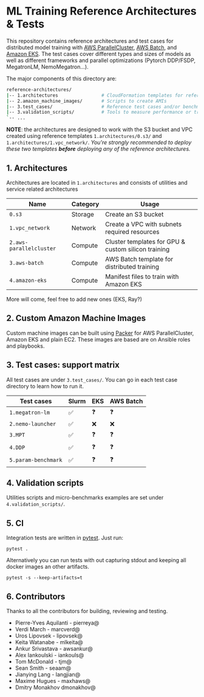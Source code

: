 # ML Training Reference Architectures & Tests <!-- omit from toc -->

This repository contains reference architectures and test cases for distributed model training with [AWS ParallelCluster](https://docs.aws.amazon.com/parallelcluster/latest/ug/what-is-aws-parallelcluster.html), [AWS Batch](https://docs.aws.amazon.com/batch/latest/userguide/what-is-batch.html), and [Amazon EKS](https://docs.aws.amazon.com/eks/latest/userguide/getting-started-console.html). The test cases cover different types and sizes of models as well as different frameworks and parallel optimizations (Pytorch DDP/FSDP, MegatronLM, NemoMegatron...).

The major components of this directory are:

```bash
reference-architectures/
|-- 1.architectures                # CloudFormation templates for reference arch
|-- 2.amazon_machine_images/       # Scripts to create AMIs
|-- 3.test_cases/                  # Reference test cases and/or benchmark scripts
|-- 3.validation_scripts/          # Tools to measure performance or troubleshoot
`-- ...
```

**NOTE**: the architectures are designed to work with the S3 bucket and VPC created using reference templates `1.architectures/0.s3/` and `1.architectures/1.vpc_network/`. _You're strongly recommended to deploy these two templates **before** deploying any of the reference architectures._

## 1. Architectures

Architectures are located in `1.architectures` and consists of utilities and service related architectures

| Name                    | Category | Usage                                               |
| ----------------------- | -------- | --------------------------------------------------- |
| `0.s3`                  | Storage  | Create an S3 bucket                                 |
| `1.vpc_network`         | Network  | Create a VPC with subnets required resources        |
| `2.aws-parallelcluster` | Compute  | Cluster templates for GPU & custom silicon training |
| `3.aws-batch`           | Compute  | AWS Batch template for distributed training         |
| `4.amazon-eks`          | Compute  | Manifest files to train with Amazon EKS         |

More will come, feel free to add new ones (EKS, Ray?)

## 2. Custom Amazon Machine Images

Custom machine images can be built using [Packer](www.packer.io) for AWS ParallelCluster, Amazon EKS and plain EC2. These images are based are on Ansible roles and playbooks.

## 3. Test cases: support matrix

All test cases are under `3.test_cases/`. You can go in each test case directory to learn how to run it.

| Test cases          | Slurm | EKS | AWS Batch  |
| ------------------- | ----- | --- | ---------- |
| `1.megatron-lm`     | ✅    | ❓  | ❓         |
| `2.nemo-launcher`   | ✅    | ❌  | ❌         |
| `3.MPT`             | ✅    | ❓  | ❓         |
| `4.DDP`             | ✅    | ❓  | ❓         |
| `5.param-benchmark` | ✅    | ❓  | ❓         |


## 4. Validation scripts

Utilities scripts and micro-benchmarks examples are set under `4.validation_scripts/`.

## 5. CI

Integration tests are written in [pytest](https://docs.pytest.org). Just run:
```
pytest .
```

Alternatively you can run tests with out capturing stdout and keeping all docker images an other artifacts.
```
pytest -s --keep-artifacts=t
```

## 6. Contributors

Thanks to all the contributors for building, reviewing and testing.

- Pierre-Yves Aquilanti - pierreya@
- Verdi March - marcverd@
- Uros Lipovsek - lipovsek@
- Keita Watanabe - mlkeita@
- Ankur Srivastava - awsankur@
- Alex Iankoulski - iankouls@
- Tom McDonald - tjm@
- Sean Smith - seaam@
- Jianying Lang - langjian@
- Maxime Hugues - maxhaws@
- Dmitry Monakhov dmonakhov@